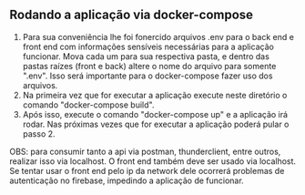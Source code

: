 ## Rodando a aplicação via docker-compose

1. Para sua conveniência lhe foi fonercido arquivos .env para o back end e front end com informações sensíveis necessárias para a aplicação funcionar. Mova cada um para sua respectiva pasta, e dentro das pastas raízes (front e back) altere o nome do arquivo para somente ".env". Isso será importante para o docker-compose fazer uso dos arquivos.
2. Na primeira vez que for executar a aplicação execute neste diretório o comando "docker-compose build".
3. Após isso, execute o comando "docker-compose up" e a aplicação irá rodar. Nas próximas vezes que for executar a aplicação poderá pular o passo 2.

OBS: para consumir tanto a api via postman, thunderclient, entre outros, realizar isso via localhost. O front end também deve ser usado via localhost. Se tentar usar o front end pelo ip da network dele ocorrerá problemas de autenticação no firebase, impedindo a aplicação de funcionar.
